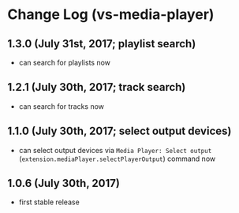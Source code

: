 # Change Log (vs-media-player)

## 1.3.0 (July 31st, 2017; playlist search)

* can search for playlists now

## 1.2.1 (July 30th, 2017; track search)

* can search for tracks now

## 1.1.0 (July 30th, 2017; select output devices)

* can select output devices via `Media Player: Select output` (`extension.mediaPlayer.selectPlayerOutput`) command now

## 1.0.6 (July 30th, 2017)

* first stable release
